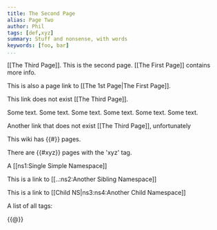 ```yaml
---
title: The Second Page
alias: Page Two
author: Phil
tags: [def,xyz]
summary: Stuff and nonsense, with words
keywords: [foo, bar]
...
```


[[The Third Page]]. This is the second page. [[The First Page]] contains more info.

This is also a page link to [[The 1st Page|The First Page]].

This link does not exist [[The Third Page]].

Some text. Some text. Some text. Some text. Some text. Some text.

Another link that does not exist [[The Third Page]], unfortunately

This wiki has {{#}} pages.

There are {{#xyz}} pages with the 'xyz' tag.

A [[ns1:Single Simple Namespace]]

This is a link to [[..:ns2:Another Sibling Namespace]]

This is a link to [[Child NS|ns3:ns4:Another Child Namespace]]

A list of all tags:

{{@}}
